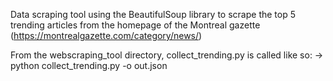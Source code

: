 Data scraping tool using the BeautifulSoup library to scrape the top 5 trending articles from the homepage of the Montreal gazette (https://montrealgazette.com/category/news/)

From the webscraping_tool directory, collect_trending.py is called like so:
  -> python collect_trending.py -o out.json 
